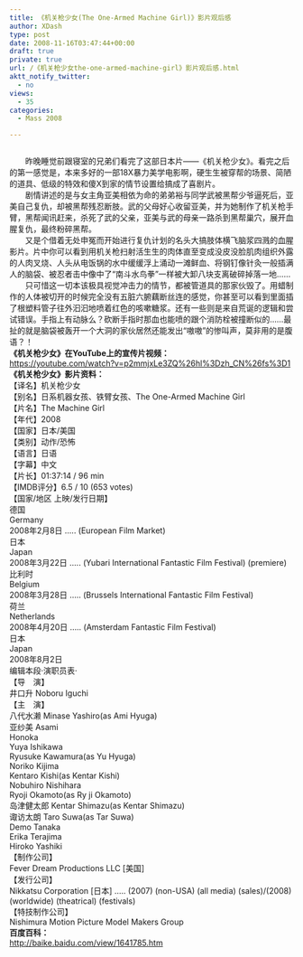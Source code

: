```yaml
---
title: 《机关枪少女(The One-Armed Machine Girl)》影片观后感
author: XDash
type: post
date: 2008-11-16T03:47:44+00:00
draft: true
private: true
url: /《机关枪少女the-one-armed-machine-girl》影片观后感.html
aktt_notify_twitter:
  - no
views:
  - 35
categories:
  - Mass 2008

---
```

<div align='center'>
  <img decoding="async" src="attachments/month_0811/z20081116114724.jpg" border="0" alt="" />
</div>

　　昨晚睡觉前跟寝室的兄弟们看完了这部日本片——《机关枪少女》。看完之后的第一感觉是，本来多好的一部18X暴力美学电影啊，硬生生被穿帮的场景、简陋的道具、低级的特效和傻X到家的情节设置给搞成了喜剧片。  
　　剧情讲述的是与女主角亚美相依为命的弟弟裕与同学武被黑帮少爷逼死后，亚美自己复仇，却被黑帮残忍断肢。武的父母好心收留亚美，并为她制作了机关枪手臂，黑帮闻讯赶来，杀死了武的父亲，亚美与武的母亲一路杀到黑帮巢穴，展开血腥复仇，最终粉碎黑帮。  
　　又是个借着无处申冤而开始进行复仇计划的名头大搞肢体横飞脑浆四溅的血腥影片。片中你可以看到用机关枪扫射活生生的肉体直至变成没皮没脸肌肉组织外露的人肉叉烧、人头从电饭锅的水中缓缓浮上涌动一滩鲜血、将钢钉像针灸一般插满人的脑袋、被忍者击中像中了“南斗水鸟拳”一样被大卸八块支离破碎掉落一地……  
　　只可惜这一切本该极具视觉冲击力的情节，都被管道具的那家伙毁了。用蜡制作的人体被切开的时候完全没有五脏六腑藕断丝连的感觉，你甚至可以看到里面插了根塑料管子往外汩汩地喷着红色的咳嗽糖浆。还有一些则是来自荒诞的逻辑和尝试错误。手指上有动脉么？砍断手指时那血也能喷的跟个消防栓被撞断似的……最扯的就是脑袋被轰开一个大洞的家伙居然还能发出“嗷嗷”的惨叫声，莫非用的是腹语？！  
**《机关枪少女》在YouTube上的宣传片视频：**  
https://youtube.com/watch?v=p2mmjxLe3ZQ%26hl%3Dzh_CN%26fs%3D1  
**《机关枪少女》影片资料：**  
【译名】机关枪少女  
【别名】日系机器女孩、铁臂女孩、The One-Armed Machine Girl  
【片名】The Machine Girl  
【年代】2008  
【国家】日本/美国  
【类别】动作/恐怖  
【语言】日语  
【字幕】中文  
【片长】01:37:14 / 96 min  
【IMDB评分】6.5 / 10 (653 votes)  
【国家/地区 上映/发行日期】  
德国  
Germany  
2008年2月8日 &#8230;.. (European Film Market)  
日本  
Japan  
2008年3月22日 &#8230;.. (Yubari International Fantastic Film Festival) (premiere)  
比利时  
Belgium  
2008年3月28日 &#8230;.. (Brussels International Fantastic Film Festival)  
荷兰  
Netherlands  
2008年4月20日 &#8230;.. (Amsterdam Fantastic Film Festival)  
日本  
Japan  
2008年8月2日  
编辑本段·演职员表·  
【导　演】  
井口升 Noboru Iguchi  
【主　演】  
八代水濑 Minase Yashiro(as Ami Hyuga)  
亚纱美 Asami  
Honoka  
Yuya Ishikawa  
Ryusuke Kawamura(as Yu Hyuga)  
Noriko Kijima  
Kentaro Kishi(as Kentar Kishi)  
Nobuhiro Nishihara  
Ryoji Okamoto(as Ry ji Okamoto)  
岛津健太郎 Kentar Shimazu(as Kentar Shimazu)  
诹访太朗 Taro Suwa(as Tar Suwa)  
Demo Tanaka  
Erika Terajima  
Hiroko Yashiki  
【制作公司】  
Fever Dream Productions LLC [美国]  
【发行公司】  
Nikkatsu Corporation [日本] &#8230;.. (2007) (non-USA) (all media) (sales)/(2008) (worldwide) (theatrical) (festivals)  
【特技制作公司】  
Nishimura Motion Picture Model Makers Group  
**百度百科：**  
http://baike.baidu.com/view/1641785.htm